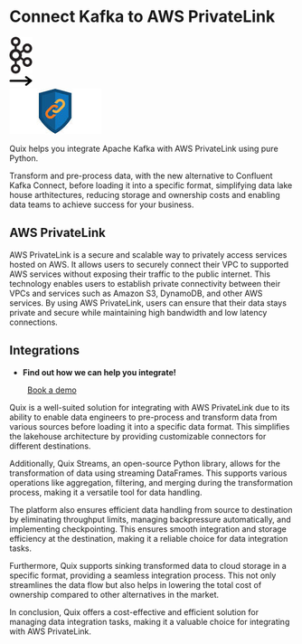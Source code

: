 # Connect Kafka to AWS PrivateLink

<div class="connect-images cards blog-grid-card" markdown>
<div>
<img src="../images/kafka_logo.png" width="40px" />
</div>
<div>
<img src="../images/arrow.svg" width="40px" />
</div>
<div>
<img src="./images/aws-privatelink_1.jpg" />
</div>
</div>

Quix helps you integrate Apache Kafka with AWS PrivateLink using pure Python.

Transform and pre-process data, with the new alternative to Confluent Kafka Connect, before loading it into a specific format, simplifying data lake house arthitectures, reducing storage and ownership costs and enabling data teams to achieve success for your business.

## AWS PrivateLink

AWS PrivateLink is a secure and scalable way to privately access services hosted on AWS. It allows users to securely connect their VPC to supported AWS services without exposing their traffic to the public internet. This technology enables users to establish private connectivity between their VPCs and services such as Amazon S3, DynamoDB, and other AWS services. By using AWS PrivateLink, users can ensure that their data stays private and secure while maintaining high bandwidth and low latency connections.

## Integrations

<div class="grid cards" markdown>

- __Find out how we can help you integrate!__

    <a class="md-button md-button--primary" href="https://share.hsforms.com/1iW0TmZzKQMChk0lxd_tGiw4yjw2?__hstc=175542013.2303933fbd746c0ac86d9ccbe9bc9100.1728383268831.1729603416735.1729620918855.31&__hssc=175542013.1.1729620918855&__hsfp=2132701734" target="_blank" style="margin:.5rem;">Book a demo</a>

</div>


Quix is a well-suited solution for integrating with AWS PrivateLink due to its ability to enable data engineers to pre-process and transform data from various sources before loading it into a specific data format. This simplifies the lakehouse architecture by providing customizable connectors for different destinations. 

Additionally, Quix Streams, an open-source Python library, allows for the transformation of data using streaming DataFrames. This supports various operations like aggregation, filtering, and merging during the transformation process, making it a versatile tool for data handling.

The platform also ensures efficient data handling from source to destination by eliminating throughput limits, managing backpressure automatically, and implementing checkpointing. This ensures smooth integration and storage efficiency at the destination, making it a reliable choice for data integration tasks.

Furthermore, Quix supports sinking transformed data to cloud storage in a specific format, providing a seamless integration process. This not only streamlines the data flow but also helps in lowering the total cost of ownership compared to other alternatives in the market.

In conclusion, Quix offers a cost-effective and efficient solution for managing data integration tasks, making it a valuable choice for integrating with AWS PrivateLink.

